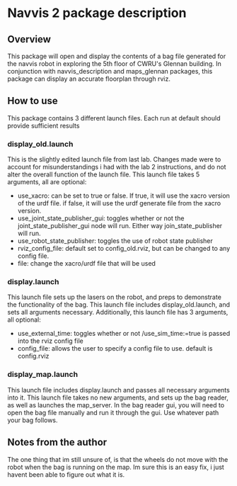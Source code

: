 # Navvis 2 package description

## Overview
This package will open and display the contents of a bag file generated for the navvis robot in exploring the 5th floor of CWRU's Glennan building. In conjunction with navvis_description and maps_glennan packages, this package can display an accurate floorplan through rviz.


## How to use
This package contains 3 different launch files. Each run at default should provide sufficient results
### display_old.launch
This is the slightly edited launch file from last lab. Changes made were to account for misunderstandings i had with the lab 2 instructions, and do not alter the overall function of the launch file. This launch file takes 5 arguments, all are optional:
- use_xacro: can be set to true or false. If true, it will use the xacro version of the urdf file. if false, it will use the urdf generate file from the xacro version.
- use_joint_state_publisher_gui: toggles whether or not the joint_state_publisher_gui node will run. Either way join_state_publisher will run.
- use_robot_state_publisher: toggles the use of robot state publisher
- rviz_config_file: default set to config_old.rviz, but can be changed to any config file.
- file: change the xacro/urdf file that will be used

### display.launch
This launch file sets up the lasers on the robot, and preps to demonstrate the functionality of the bag. This launch file includes display_old.launch, and sets all arguments necessary. Additionally, this launch file has 3 arguments, all optional:
- use_external_time: toggles whether or not /use_sim_time:=true is passed into the rviz config file
- config_file: allows the user to specify a config file to use. default is config.rviz

### display_map.launch
This launch file includes display.launch and passes all necessary arguments into it. This launch file takes no new arguments, and sets up the bag reader, as well as launches the map_server. In the bag reader gui, you will need to open the bag file manually and run it through the gui. Use whatever path your bag follows.

## Notes from the author
The one thing that im still unsure of, is that the wheels do not move with the robot when the bag is running on the map. Im sure this is an easy fix, i just havent been able to figure out what it is.